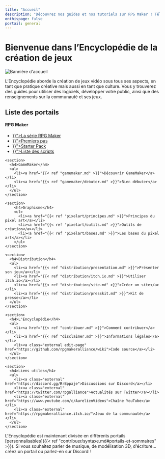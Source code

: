 ```yaml
---
title: "Accueil"
description: "Découvrez nos guides et nos tutoriels sur RPG Maker ! Téléchargez les meilleurs scripts de la communauté française. Perfectionnez votre maîtrise de RPG Maker et jouez aux dernières sorties !"
onthispage: false
portail: general
---
```


# Bienvenue dans l’Encyclopédie de la création de jeux

![Bannière d'accueil](/images/accueil/banniere.png)

L’Encyclopédie aborde la création de jeux vidéo sous tous ses aspects, en tant que pratique créative mais aussi en tant que culture. Vous y trouverez des guides pour utiliser des logiciels, développer votre public, ainsi que des renseignements sur la communauté et ses jeux.

## Liste des portails

<div id="index-flex-container">
    <section>
        <h4>RPG Maker</h4>
        <ul>
          <li><a href="{{< ref "rpgmaker.md" >}}">La série RPG Maker</a></li>
          <li><a href="{{< ref "rpgmaker/premierspas.md" >}}">Premiers pas</a></li>
          <li><a href="{{< ref "rpgmaker/starterpack.md" >}}">Starter Pack</a></li>
          <li><a href="{{< ref "rpgmaker/scripts.md" >}}">Liste des scripts</a></li>
        </ul>
    </section>

    <section>
      <h4>GameMaker</h4>
      <ul>
        <li><a href="{{< ref "gamemaker.md" >}}">Découvrir GameMaker</a></li>
        <li><a href="{{< ref "gamemaker/debuter.md" >}}">Bien débuter</a></li>
      </ul>
    </section>

    <section>
        <h4>Graphisme</h4>
        <ul>
          <li><a href="{{< ref "pixelart/principes.md" >}}">Principes du pixel art</a></li>
          <li><a href="{{< ref "pixelart/outils.md" >}}">Outils de création</a></li>
          <li><a href="{{< ref "pixelart/bases.md" >}}">Les bases du pixel art</a></li>
        </ul>
    </section>

    <section>
      <h4>Distribution</h4>
      <ul>
        <li><a href="{{< ref "distribution/presentation.md" >}}">Présenter son jeu</a></li>
        <li><a href="{{< ref "distribution/itch.io.md" >}}">Utiliser itch.io</a></li>
        <li><a href="{{< ref "distribution/site.md" >}}">Créer un site</a></li>
        <li><a href="{{< ref "distribution/presskit.md" >}}">Kit de presse</a></li>
      </ul>
    </section>

    <section>
      <h4>L'Encyclopédie</h4>
      <ul>
        <li><a href="{{< ref "contribuer.md" >}}">Comment contribuer</a></li>
        <li><a href="{{< ref "disclaimer.md" >}}">Informations légales</a></li>
        <li><a class="external edit-page" href="https://github.com/rpgmakeralliance/wiki">Code source</a></li>
      </ul>
    </section>

    <section>
      <h4>Liens utiles</h4>
      <ul>
        <li><a class="external" href="https://discord.gg/RrBppaje">Discussions sur Discord</a></li>
        <li><a class="external" href="https://twitter.com/rpgalliance">Actualités sur Twitter</a></li>
        <li><a class="external" href="https://www.youtube.com/c/AurelienVideos">Chaîne YouTube</a></li>
        <li><a class="external" href="https://rpgmakeralliance.itch.io/">Jeux de la communauté</a></li>
      </ul>
    </section>
</div>

L'Encyclopédie est maintenant divisée en différents portails [personnalisables]({{< ref "contribuer/syntaxe.md#portails-et-sommaires" >}}). Si vous souhaitez parler de musique, de modélisation 3D, d'écriture... créez un portail ou parlez-en sur Discord !